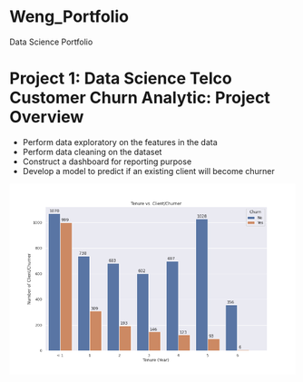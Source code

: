 # Weng_Portfolio
Data Science Portfolio

# Project 1: Data Science Telco Customer Churn Analytic: Project Overview
* Perform data exploratory on the features in the data
* Perform data cleaning on the dataset 
* Construct a dashboard for reporting purpose 
* Develop a model to predict if an existing client will become churner

![](/images/tenure_client_vs_churner.png)
